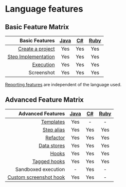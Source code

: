 # Language features

## Basic Feature Matrix

| Basic Features            | [Java][1] | [C#][2] | [Ruby][3] |
|-----------------------:|:---------:|:-------:|:---------:|
| [Create a project](../cli/README.md)             | Yes       | Yes     | Yes       |
| [Step Implementation](step_implementations.md)             | Yes       | Yes     | Yes       |
| [Execution](../advanced_readings/execution)              | Yes       | Yes     | Yes       |
| Screenshot             | Yes       | Yes     | Yes       |

[Reporting features](reporting_features/README.md) are independent of the language used.

## Advanced Feature Matrix

| Advanced Features          | [Java][1] | [C#][2] | [Ruby][3] |
|-----------------------:|:---------:|:-------:|:---------:|
| [Templates](../advanced_readings/gauge_templates.md)              | Yes       | -       | -         |
| [Step alias](../advanced_readings/step_alias.md)             | Yes       | Yes     | Yes       |
| [Refactor](../advanced_readings/refactoring.md)               | Yes       | Yes     | Yes       |
| [Data stores](data_store.md)            | Yes       | Yes     | Yes       |
| [Hooks](execution_hooks.md)                  | Yes       | Yes     | Yes       |
| [Tagged hooks](../advanced_readings/execution_hooks/filtering.md)           | Yes       | Yes     | Yes       |
| Sandboxed execution    | -         | Yes     | -         |
| [Custom screenshot hook](custom_screenshots.md) | Yes       | Yes     | -         |

[1]: https://github.com/getgauge/gauge-java
[2]: https://github.com/getgauge/gauge-csharp
[3]: https://github.com/getgauge/gauge-ruby

